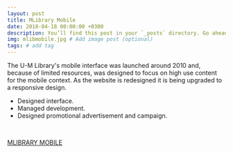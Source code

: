 ```yaml
---
layout: post
title: MLibrary Mobile
date: 2018-04-18 00:00:00 +0300
description: You’ll find this post in your `_posts` directory. Go ahead and edit it and re-build the site to see your changes. # Add post description (optional)
img: mlibmobile.jpg # Add image post (optional)
tags: # add tag
---
```


The U-M Library's mobile interface was launched around 2010 and, because of limited resources, was designed to focus on high use content for the mobile context. As the website is redesigned it is being upgraded to a responsive design.

* Designed interface.
* Managed development.
* Designed promotional advertisement and campaign.

<br />

<a href="http://m.lib.umich.edu/" class="btn btn-large btn-inverse">MLIBRARY MOBILE</a>